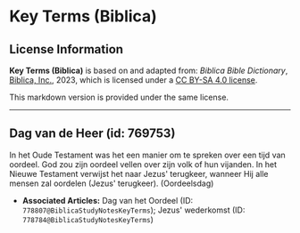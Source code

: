 # Key Terms (Biblica)

## License Information

**Key Terms (Biblica)** is based on and adapted from: _Biblica Bible Dictionary_, [Biblica, Inc.](https://www.biblica.com/), 2023, which is licensed under a [CC BY-SA 4.0 license](https://creativecommons.org/licenses/by-sa/4.0/legalcode.en).

This markdown version is provided under the same license.



--------------------------------

## Dag van de Heer (id: 769753)

In het Oude Testament was het een manier om te spreken over een tijd van oordeel. God zou zijn oordeel vellen over zijn volk of hun vijanden. In het Nieuwe Testament verwijst het naar Jezus' terugkeer, wanneer Hij alle mensen zal oordelen (Jezus' terugkeer). (Oordeelsdag)

* **Associated Articles:** Dag van het Oordeel (ID: `778807@BiblicaStudyNotesKeyTerms`); Jezus' wederkomst (ID: `778784@BiblicaStudyNotesKeyTerms`)

